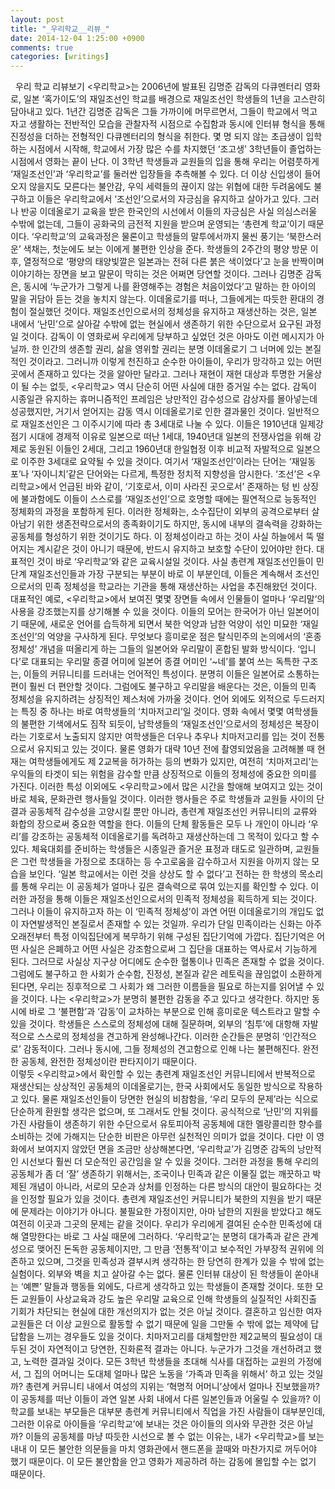 ```yaml
---
layout: post
title: "_우리학교__리뷰_"
date: 2014-12-04 1:25:00 +0900
comments: true 
categories: [writings] 
---
```

 
우리 학교
리뷰보기
 <우리학교>는 2006년에 발표된 김명준 감독의 다큐멘터리 영화로, 일본 ‘혹가이도’의 재일조선인 학교를 배경으로 재일조선인 학생들의 1년을 고스란히 담아내고 있다. 1년간 김명준 감독은 그들 가까이에 머무르면서, 그들이 학교에서 먹고 자고 생활하는 전반적인 모습을 관찰자적 시점으로 수집함과 동시에 인터뷰 형식을 통해 진정성을 더하는 전형적인 다큐멘터리의 형식을 취한다. 몇 명 되지 않는 초급생이 입학하는 시점에서 시작해, 학교에서 가장 많은 수를 차지했던 ‘조고생’ 3학년들이 졸업하는 시점에서 영화는 끝이 난다. 이 3학년 학생들과 교원들의 입을 통해 우리는 어렴풋하게 ‘재일조선인’과 ‘우리학교’를 둘러싼 입장들을 추측해볼 수 있다. 더 이상 신입생이 들어오지 않을지도 모른다는 불안감, 우익 세력들의 끊이지 않는 위협에 대한 두려움에도 불구하고 이들은 우리학교에서 ‘조선인’으로서의 자긍심을 유지하고 살아가고 있다. 그러나 반공 이데올로기 교육을 받은 한국인의 시선에서 이들의 자긍심은 사실 의심스러울 수밖에 없는데, 그들이 공화국의 금전적 지원을 받으며 운영되는 ‘총련계 학교’이기 때문이다. 
 ‘우리학교’의 교육과정은 물론이고 학생들의 말투에서까지 물씬 풍기는 ‘북한스러운’ 색채는, 첫눈에도 보는 이에게 불편한 인상을 준다. 학생들의 2주간의 평양 방문 이후, 열정적으로 ‘평양의 태양빛깔은 일본과는 전혀 다른 붉은 색이었다’고 눈을 반짝이며 이야기하는 장면을 보고 말문이 막히는 것은 어쩌면 당연할 것이다. 그러나 김명준 감독은, 동시에 ‘누군가가 그렇게 나를 환영해주는 경험은 처음이었다’고 말하는 한 아이의 말을 귀담아 듣는 것을 놓치지 않는다. 이데올로기를 떠나, 그들에게는 따듯한 환대의 경험이 절실했던 것이다. 재일조선인으로서의 정체성을 유지하고 재생산하는 것은, 일본 내에서 ‘난민’으로 살아갈 수밖에 없는 현실에서 생존하기 위한 수단으로서 요구된 과정일 것이다. 감독이 이 영화로써 우리에게 당부하고 싶었던 것은 아마도 이런 메시지가 아닐까. 한 인간의 생존할 권리, 삶을 영위할 권리는 분명 이데올로기 그 너머에 있는 본질적인 것이라고. 그러니까 이렇게 천진하고 순수한 아이들이, 우리가 망각하고 있는 어떤 곳에서 존재하고 있다는 것을 알아만 달라고. 그러나 재현이 재현 대상과 투명한 거울상이 될 수는 없듯, <우리학교> 역시 단순히 어떤 사실에 대한 증거일 수는 없다. 감독이 시종일관 유지하는 휴머니즘적인 프레임은 낭만적인 감수성으로 감상자를 몰아넣는데 성공했지만, 거기서 얻어지는 감동 역시 이데올로기로 인한 결과물인 것이다.
 일반적으로 재일조선인은 그 이주시기에 따라 총 3세대로 나눌 수 있다. 이들은 1910년대 일제강점기 시대에 경제적 이유로 일본으로 떠난 1세대, 1940년대 일본의 전쟁사업을 위해 강제로 동원된 이들인 2세대, 그리고 1960년대 한일협정 이후 비교적 자발적으로 일본으로 이주한 3세대로 요약될 수 있을 것이다. 여기서 ‘재일조선인’이라는 단어는 ‘재일동포’나 ‘자이니치’같은 단어와는 다르게, 특정한 정치적 지향성을 암시한다. ‘조선’은 <우리학교>에서 언급된 바와 같이, ‘기호로서, 이미 사라진 곳으로서’ 존재하는 텅 빈 상징에 불과함에도 이들이 스스로를 ‘재일조선인’으로 호명할 때에는 필연적으로 능동적인 정체화의 과정을 포함하게 된다. 이러한 정체화는, 소수집단이 외부의 공격으로부터 살아남기 위한 생존전략으로서의 종족화이기도 하지만, 동시에 내부의 결속력을 강화하는 공동체를 형성하기 위한 것이기도 하다. 이 정체성이라고 하는 것이 사실 하늘에서 뚝 떨어지는 계시같은 것이 아니기 때문에, 반드시 유지하고 보호할 수단이 있어야만 한다. 대표적인 것이 바로 ‘우리학교’와 같은 교육시설일 것이다. 사실 총련계 재일조선인들이 민단계 재일조선인들과 가장 구분되는 부분이 바로 이 부분인데, 이들은 계속해서 조선인으로서의 민족 정체성을 학교라는 기관을 통해 재생산하는 사업을 추진해왔던 것이다. 
 대표적인 예로, <우리학교>에서 보여진 몇몇 장면들 속에서 인물들이 얼마나 ‘우리말’의 사용을 강조했는지를 상기해볼 수 있을 것이다. 이들의 모어는 한국어가 아닌 일본어이기 때문에, 새로운 언어를 습득하게 되면서 북한 억양과 남한 억양이 섞인 미묘한 ‘재일조선인’의 억양을 구사하게 된다. 무엇보다 흥미로운 점은 탈식민주의 논의에서의 ‘혼종정체성’ 개념을 떠올리게 하는 그들의 일본어와 우리말이 혼합된 발화 방식이다. ‘입니다’로 대표되는 우리말 종결 어미에 일본어 종결 어미인 ‘~네’를 붙여 쓰는 독특한 구조는, 이들의 커뮤니티를 드러내는 언어적인 특성이다. 분명히 이들은 일본어로 소통하는 편이 훨씬 더 편안할 것이다. 그럼에도 불구하고 우리말을 배운다는 것은, 이들의 민족 정체성을 유지하려는 상징적인 제스처에 가까울 것이다. 언어 외에도 외적으로 두드러지는 특징 중 하나는 바로 여학생들의 ‘치마저고리’일 것이다. 영화 속에서 몇몇 여학생들의 불편한 기색에서도 짐작 되듯이, 남학생들의 ‘재일조선인’으로서의 정체성은 복장이라는 기호로서 노출되지 않지만 여학생들은 더우나 추우나 치마저고리를 입는 것이 전통으로서 유지되고 있는 것이다. 물론 영화가 대략 10년 전에 촬영되었음을 고려해볼 때 현재는 여학생들에게도 제 2교복을 허가하는 등의 변화가 있지만, 여전히 ‘치마저고리’는 우익들의 타겟이 되는 위험을 감수할 만큼 상징적으로 이들의 정체성에 중요한 의미를 가진다. 이러한 특성 이외에도 <우리학교>에서 많은 시간을 할애해 보여지고 있는 것이 바로 체육, 문화관련 행사들일 것이다. 이러한 행사들은 주로 학생들과 교원들 사이의 단결과 공동체적 감수성을 고양시킬 뿐만 아니라, 총련계 재일조선인 커뮤니티의 교류와 화합의 장으로써 중요한 역할을 한다. 이들의 단체 활동들은 모두 나 개인이 아니라 ‘우리’를 강조하는 공동체적 이데올로기를 독려하고 재생산하는데 그 목적이 있다고 할 수 있다. 체육대회를 준비하는 학생들은 시종일관 즐거운 표정과 태도로 일관하며, 교원들은 그런 학생들을 가정으로 초대하는 등 수고로움을 감수하고서 지원을 아끼지 않는 모습을 보인다. ‘일본 학교에서는 이런 것을 상상도 할 수 없다’고 전하는 한 학생의 목소리를 통해 우리는 이 공동체가 얼마나 깊은 결속력으로 묶여 있는지를 확인할 수 있다. 이러한 과정을 통해 이들은 재일조선인으로서의 민족적 정체성을 획득하게 되는 것이다. 
 그러나 이들이 유지하고자 하는 이 ‘민족적 정체성’이 과연 어떤 이데올로기의 개입도 없이 자연발생적인 본질로서 존재할 수 있는 것일까. 우리가 단일 민족이라는 신화는 아주 오래전부터 특정 이익집단에게 복무하기 위해 구성된 집단기억에 가깝다. 집단기억은 어떤 사실은 은폐하고 어떤 사실은 강조함으로써 그 집단을 대표하는 역사로서 기능하게 된다. 그러므로 사실상 지구상 어디에도 순수한 혈통이나 민족은 존재할 수 없을 것이다. 그럼에도 불구하고 한 사회가 순수함, 진정성, 본질과 같은 레토릭을 끊임없이 소환하게 된다면, 우리는 징후적으로 그 사회가 왜 그러한 이름들을 필요로 하는지를 읽어낼 수 있을 것이다. 나는 <우리학교>가 분명히 불편한 감동을 주고 있다고 생각한다. 하지만 동시에 바로 그 ‘불편함’과 ‘감동’이 교차하는 부분으로 인해 흥미로운 텍스트라고 말할 수 있을 것이다. 학생들은 스스로의 정체성에 대해 질문하며, 외부의 ‘침투’에 대항해 자발적으로 스스로의 정체성을 견고하게 완성해나간다. 이러한 순간들은 분명히 ‘인간적으로’ 감동적이다. 그러나 동시에, 그들 정체성의 견고함으로 인해 나는 불편해진다. 완전한 공동체, 완전한 정체성이란 판타지이기 때문이다.  
 이렇듯 <우리학교>에서 확인할 수 있는 총련계 재일조선인 커뮤니티에서 반복적으로 재생산되는 상상적인 공동체의 이데올로기는, 한국 사회에서도 동일한 방식으로 작용하고 있다. 물론 재일조선인들이 당면한 현실의 비참함을, ‘우리 모두의 문제’라는 식으로 단순하게 환원할 생각은 없으며, 또 그래서도 안될 것이다. 공식적으로 ‘난민’의 지위를 가진 사람들이 생존하기 위한 수단으로서 유토피아적 공동체에 대한 멜랑콜리한 향수를 소비하는 것에 가해지는 단순한 비판은 아무런 실천적인 의미가 없을 것이다. 다만 이 영화에서 보여지지 않았던 면을 조금만 상상해본다면, ‘우리학교’가 김명준 감독의 낭만적인 시선보다 훨씬 더 모순적인 공간임을 알 수 있을 것이다. 그러한 과정을 통해 우리의 공동체가 좀 더 ‘잘’ 생존하기 위해서는, 조국이나 민족과 같은 이물질 없는 깨끗하고 박제된 개념이 아니라, 서로의 모순과 상처를 인정하는 다른 방식의 대안이 필요하다는 것을 인정할 필요가 있을 것이다. 총련계 재일조선인 커뮤니티가 북한의 지원을 받기 때문에 문제라는 이야기가 아니다. 불필요한 가정이지만, 아마 남한의 지원을 받았다고 해도 여전히 이곳과 그곳의 문제는 같을 것이다. 우리가 우리에게 결여된 순수한 민족성에 대해 열망한다는 바로 그 사실 때문에 그러하다. 
 ‘우리학교’는 분명히 대가족과 같은 관계성으로 맺어진 돈독한 공동체이지만, 그 만큼 ‘전통적’이고 보수적인 가부장적 권위에 의존하고 있으며, 그것을 민족성과 결부시켜 생각하는 한 당연히 한계가 있을 수 밖에 없는 실험이다. 외부와 벽을 치고 살아갈 수는 없다. 물론 인터뷰 대상이 된 학생들이 쏟아내는 ‘예쁜’ 말들과 행동들 외에도, 다르게 생각하고 있는 학생들이 존재할 것이다. 또한 모든 교원들이 사상교육과 강도 높은 우리말 교육으로 인해 학생들의 실질적인 사회진출 기회가 차단되는 현실에 대한 개선의지가 없는 것은 아닐 것이다. 결혼하고 임신한 여자 교원들은 더 이상 교원으로 활동할 수 없기 때문에 일을 그만둘 수 밖에 없는 제약에 답답함을 느끼는 경우들도 있을 것이다. 치마저고리를 대체할만한 제2교복의 필요성이 대두된 것이 자연적이고 당연한, 진화론적 결과는 아니다. 누군가가 그것을 개선하려고 했고, 노력한 결과일 것이다. 모든 3학년 학생들을 초대해 식사를 대접하는 교원의 가정에서, 그 집의 어머니는 도대체 얼마나 많은 노동을 ‘가족과 민족을 위해서’ 하고 있는 것일까? 총련계 커뮤니티 내에서 여성의 지위는 ‘혁명적 어머니’상에서 얼마나 진보했을까? 이 공동체를 떠난 이들이 과연 일본 사회 내에서 다른 일본인들과 어울릴 수 있을까? 이 학교를 보내는 부모들은 대부분 총련계 커뮤니티에서 직업을 가진 사람들이 대부분인데, 그러한 이유로 아이들을 ‘우리학교’에 보내는 것은 아이들의 의사와 무관한 것은 아닐까? 이들의 공동체를 마냥 따듯한 시선으로 볼 수 없는 이유는, 내가 <우리학교>를 보는 내내 이 모든 불안한 의문들을 마치 영화관에서 핸드폰을 끌때와 마찬가지로 꺼두어야 했기 때문이다. 이 모든 불안함을 안고 영화가 제공하려 하는 감동에 몰입할 수는 없기 때문이다. 
  
    
